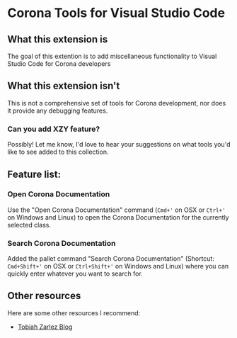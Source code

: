 # Corona Tools for Visual Studio Code
## What this extension is

The goal of this extention is to add miscellaneous functionality to Visual Studio Code for Corona developers

## What this extension isn't

This is not a comprehensive set of tools for Corona development, nor does it provide any debugging features.

### Can you add XZY feature?

Possibly! Let me know, I'd love to hear your suggestions on what tools you'd like to see added to this collection.

## Feature list:
### Open Corona Documentation
Use the "Open Corona Documentation" command (`Cmd+'` on OSX or `Ctrl+'` on Windows and Linux) to open the Corona Documentation for the currently selected class.

### Search Corona Documentation
Added the pallet command "Search Corona Documentation" (Shortcut: `Cmd+Shift+'` on OSX or `Ctrl+Shift+'` on Windows and Linux) where you can quickly enter whatever you want to search for.

## Other resources

Here are some other resources I recommend:

* [Tobiah Zarlez Blog](http://www.TobiahZ.com)